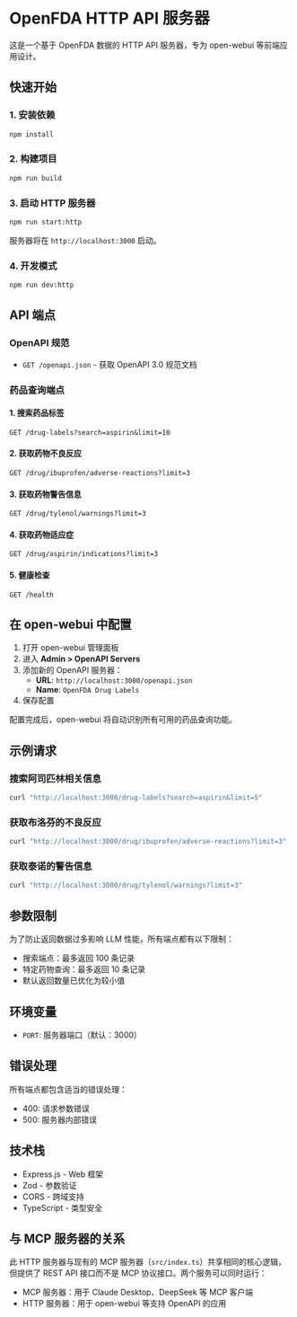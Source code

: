# OpenFDA HTTP API 服务器

这是一个基于 OpenFDA 数据的 HTTP API 服务器，专为 open-webui 等前端应用设计。

## 快速开始

### 1. 安装依赖
```bash
npm install
```

### 2. 构建项目
```bash
npm run build
```

### 3. 启动 HTTP 服务器
```bash
npm run start:http
```

服务器将在 `http://localhost:3000` 启动。

### 4. 开发模式
```bash
npm run dev:http
```

## API 端点

### OpenAPI 规范
- `GET /openapi.json` - 获取 OpenAPI 3.0 规范文档

### 药品查询端点

#### 1. 搜索药品标签
```
GET /drug-labels?search=aspirin&limit=10
```

#### 2. 获取药物不良反应
```
GET /drug/ibuprofen/adverse-reactions?limit=3
```

#### 3. 获取药物警告信息
```
GET /drug/tylenol/warnings?limit=3
```

#### 4. 获取药物适应症
```
GET /drug/aspirin/indications?limit=3
```

#### 5. 健康检查
```
GET /health
```

## 在 open-webui 中配置

1. 打开 open-webui 管理面板
2. 进入 **Admin > OpenAPI Servers**
3. 添加新的 OpenAPI 服务器：
   - **URL**: `http://localhost:3000/openapi.json`
   - **Name**: `OpenFDA Drug Labels`
4. 保存配置

配置完成后，open-webui 将自动识别所有可用的药品查询功能。

## 示例请求

### 搜索阿司匹林相关信息
```bash
curl "http://localhost:3000/drug-labels?search=aspirin&limit=5"
```

### 获取布洛芬的不良反应
```bash
curl "http://localhost:3000/drug/ibuprofen/adverse-reactions?limit=3"
```

### 获取泰诺的警告信息
```bash
curl "http://localhost:3000/drug/tylenol/warnings?limit=3"
```

## 参数限制

为了防止返回数据过多影响 LLM 性能，所有端点都有以下限制：
- 搜索端点：最多返回 100 条记录
- 特定药物查询：最多返回 10 条记录
- 默认返回数量已优化为较小值

## 环境变量

- `PORT`: 服务器端口（默认：3000）

## 错误处理

所有端点都包含适当的错误处理：
- 400: 请求参数错误
- 500: 服务器内部错误

## 技术栈

- Express.js - Web 框架
- Zod - 参数验证
- CORS - 跨域支持
- TypeScript - 类型安全

## 与 MCP 服务器的关系

此 HTTP 服务器与现有的 MCP 服务器（`src/index.ts`）共享相同的核心逻辑，但提供了 REST API 接口而不是 MCP 协议接口。两个服务可以同时运行：

- MCP 服务器：用于 Claude Desktop、DeepSeek 等 MCP 客户端
- HTTP 服务器：用于 open-webui 等支持 OpenAPI 的应用
